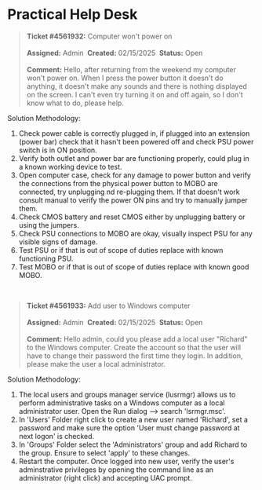 # Practical Help Desk
> **Ticket #4561932:** Computer won't power on
> <br><br>**Assigned:** Admin&nbsp; **Created:** 02/15/2025&nbsp; **Status:** Open
> <br><br> **Comment:** Hello, after returning from the weekend my computer won't power on. When I press the power button it doesn't do anything, it doesn't make any sounds and there is nothing displayed on the screen. I can't even try turning it on and off again, so I don't know what to do, please help. 

Solution Methodology:
1. Check power cable is correctly plugged in, if plugged into an extension (power bar) check that it hasn't been powered off and check PSU power switch is in ON position.
2. Verify both outlet and power bar are functioning properly, could plug in a known working device to test.
3. Open computer case, check for any damage to power button and verify the connections from the physical power button to MOBO are connected, try unplugging nd re-plugging them. If that doesn't work consult manual to verify the power ON pins and try to manually jumper them.
4. Check CMOS battery and reset CMOS either by unplugging battery or using the jumpers.
5. Check PSU connections to MOBO are okay, visually inspect PSU for any visible signs of damage.
6. Test PSU or if that is out of scope of duties replace with known functioning PSU.
7. Test MOBO or if that is out of scope of duties replace with known good MOBO.
<br>

> **Ticket #4561933:** Add user to Windows computer
> <br><br>**Assigned:** Admin&nbsp; **Created:** 02/15/2025&nbsp; **Status:** Open
> <br><br> **Comment:** Hello admin, could you please add a local user "Richard" to the Windows computer. Create the account so that the user will have to change their password the first time they login. In addition, please make the user a local administrator.

Solution Methodology:
1. The local users and groups manager service (lusrmgr) allows us to perform administrative tasks on a Windows computer as a local administrator user. Open the Run dialog --> search 'lsrmgr.msc'.
2. In 'Users' Folder right click to create a new user named 'Richard', set a password and make sure the option 'User must change password at next logon' is checked.
3. In 'Groups' Folder select the 'Administrators' group and add Richard to the group. Ensure to select 'apply' to these changes.
4. Restart the computer. Once logged into new user, verify the user's adminstrative privileges by opening the command line as an administrator (right click) and accepting UAC prompt.
